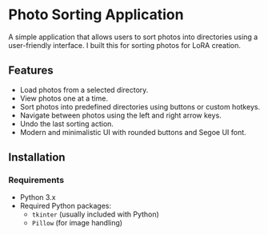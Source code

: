 # Photo Sorting Application

A simple application that allows users to sort photos into directories using a user-friendly interface. I built this for sorting photos for LoRA creation.

## Features

- Load photos from a selected directory.
- View photos one at a time.
- Sort photos into predefined directories using buttons or custom hotkeys.
- Navigate between photos using the left and right arrow keys.
- Undo the last sorting action.
- Modern and minimalistic UI with rounded buttons and Segoe UI font.

## Installation

### Requirements

- Python 3.x
- Required Python packages:
  - `tkinter` (usually included with Python)
  - `Pillow` (for image handling)
